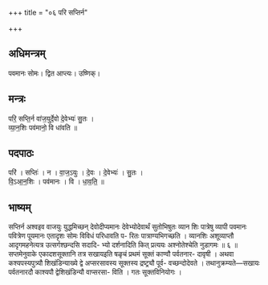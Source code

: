 +++
title = "०६ परि सप्तिर्न"

+++
## अधिमन्त्रम्
पवमानः सोमः। द्वित आप्त्यः। उष्णिक्।

## मन्त्रः
परि॒ सप्ति॒र्न वा॑ज॒युर्दे॒वो दे॒वेभ्यः॑ सु॒तः ।  
व्या॒न॒शिः पव॑मानो॒ वि धा॑वति ॥

## पदपाठः
परि॑ । सप्तिः॑ । न । वा॒ज॒ऽयुः । दे॒वः । दे॒वेभ्यः॑ । सु॒तः ।  
वि॒ऽआ॒न॒शिः । पव॑मानः । वि । धा॒व॒ति॒ ॥

## भाष्यम्
सप्तिर्न अश्वइव वाजयुः युद्धमिच्छन् देवोदीप्यमानः देवेभ्योदेवार्थं सुतोभिषुतः व्यान शिः पात्रेषु व्यापी पवमानः पवित्रेण पूयमानः एतादृशः सोमः विविधं परिधावति प- रितः पात्राण्यभिगच्छति । व्यानशिः अशूव्याप्तौ आदृगमहनेत्यत्र उत्सर्गश्छन्दसि सदादि- भ्यो दर्शनादिति कित् प्रत्ययः अश्नोतेश्चेति नुडागमः ॥ ६ ॥सप्तमेनुवाके एकादशसूक्तानि तत्र सखायइति षळृचं प्रथमं सूक्तं काण्वौ पर्वतनार- दावृषी । अथवा कश्यपस्यपुत्र्यौ शिखंडिन्याख्ये द्वे अप्सरसावस्य सूक्तस्य द्रष्ट्र्यौ पूर्व- वच्छन्दोदेवते । तथानुक्रम्यते—सखायः पर्वतनारदौ काश्यपौ द्वेशिखंडिन्यौ वाप्सरसा- विति । गतः सूक्तविनियोगः ।